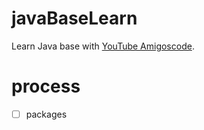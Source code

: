 # javaBaseLearn
Learn Java base with [YouTube Amigoscode](https://www.bilibili.com/video/BV1aK411o7YP/).

# process
- [ ] packages
